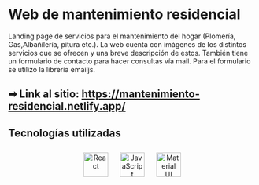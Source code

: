 # Web de mantenimiento residencial

Landing page de servicios para el mantenimiento del hogar (Plomería, Gas,Albañilería, pitura etc.).
La web cuenta con imágenes de los distintos servicios que se ofrecen y una breve descripción de estos.
También tiene un formulario de contacto para hacer consultas vía mail. Para el formulario se utilizó la librería emailjs.


## ➡ Link al sitio: https://mantenimiento-residencial.netlify.app/

## Tecnologías utilizadas
<div align="center">  
<a href="https://reactjs.org/" target="_blank"><img style="margin: 10px" src="https://profilinator.rishav.dev/skills-assets/react-original-wordmark.svg" alt="React" height="50" /></a>  
<a href="https://www.javascript.com/" target="_blank"><img style="margin: 10px" src="https://profilinator.rishav.dev/skills-assets/javascript-original.svg" alt="JavaScript" height="50" /></a>  
<a href="https://mui.com/" target="_blank"><img style="margin: 10px" src="https://profilinator.rishav.dev/skills-assets/mui.png" alt="Material UI" height="50" /></a>    
</div>